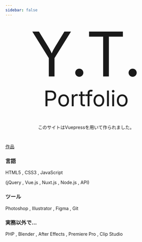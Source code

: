 ```yaml
---
sidebar: false
---
```

<p style="font-size:20vw;text-align:center;line-height:21vw;margin:0;">Y.T.</p>
<p style="font-size:7vw;text-align:center;line-height:8vw;margin:0;">Portfolio</p>


<div style="text-align: center;margin:40px 0;">
このサイトはVuepressを用いて作られました。
</div>
<div class="btn-wrapper">
    <a class="btn" href="/portfolio/portfolio">作品</a>
</div>

### 言語
HTML5 , CSS3 , JavaScript

(jQuery , Vue.js , Nuxt.js , Node.js , API)

### ツール
Photoshop , Illustrator , Figma , Git

### 実務以外で…
PHP , Blender , After Effects , Premiere Pro , Clip Studio